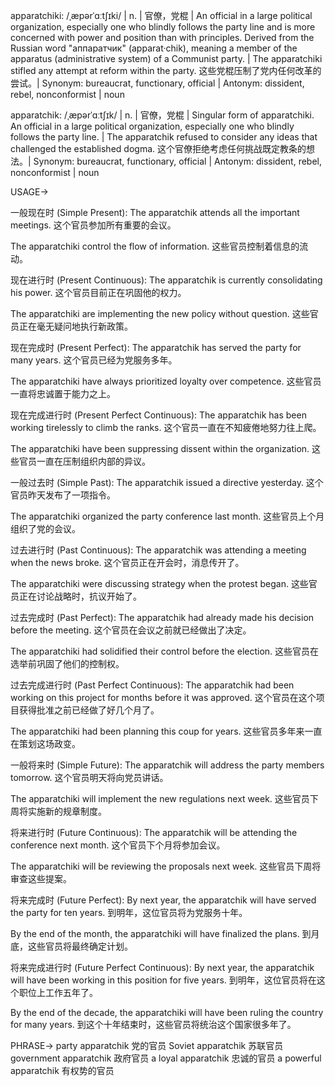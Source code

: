 apparatchiki: /ˌæpərˈɑːtʃɪki/ | n. | 官僚，党棍 | An official in a large political organization, especially one who blindly follows the party line and is more concerned with power and position than with principles.  Derived from the Russian word "аппаратчик" (apparat·chik), meaning a member of the apparatus (administrative system) of a Communist party. |  The apparatchiki stifled any attempt at reform within the party.  这些党棍压制了党内任何改革的尝试。| Synonym: bureaucrat, functionary, official | Antonym:  dissident, rebel, nonconformist | noun

apparatchik: /ˌæpərˈɑːtʃɪk/ | n. | 官僚，党棍 |  Singular form of apparatchiki. An official in a large political organization, especially one who blindly follows the party line. | The apparatchik refused to consider any ideas that challenged the established dogma.  这个官僚拒绝考虑任何挑战既定教条的想法。| Synonym: bureaucrat, functionary, official | Antonym:  dissident, rebel, nonconformist | noun


USAGE->

一般现在时 (Simple Present):
The apparatchik attends all the important meetings.  这个官员参加所有重要的会议。

The apparatchiki control the flow of information. 这些官员控制着信息的流动。


现在进行时 (Present Continuous):
The apparatchik is currently consolidating his power.  这个官员目前正在巩固他的权力。

The apparatchiki are implementing the new policy without question. 这些官员正在毫无疑问地执行新政策。


现在完成时 (Present Perfect):
The apparatchik has served the party for many years. 这个官员已经为党服务多年。

The apparatchiki have always prioritized loyalty over competence. 这些官员一直将忠诚置于能力之上。


现在完成进行时 (Present Perfect Continuous):
The apparatchik has been working tirelessly to climb the ranks. 这个官员一直在不知疲倦地努力往上爬。

The apparatchiki have been suppressing dissent within the organization. 这些官员一直在压制组织内部的异议。


一般过去时 (Simple Past):
The apparatchik issued a directive yesterday. 这个官员昨天发布了一项指令。

The apparatchiki organized the party conference last month. 这些官员上个月组织了党的会议。


过去进行时 (Past Continuous):
The apparatchik was attending a meeting when the news broke.  这个官员正在开会时，消息传开了。

The apparatchiki were discussing strategy when the protest began. 这些官员正在讨论战略时，抗议开始了。


过去完成时 (Past Perfect):
The apparatchik had already made his decision before the meeting.  这个官员在会议之前就已经做出了决定。

The apparatchiki had solidified their control before the election. 这些官员在选举前巩固了他们的控制权。


过去完成进行时 (Past Perfect Continuous):
The apparatchik had been working on this project for months before it was approved. 这个官员在这个项目获得批准之前已经做了好几个月了。

The apparatchiki had been planning this coup for years. 这些官员多年来一直在策划这场政变。


一般将来时 (Simple Future):
The apparatchik will address the party members tomorrow.  这个官员明天将向党员讲话。

The apparatchiki will implement the new regulations next week. 这些官员下周将实施新的规章制度。


将来进行时 (Future Continuous):
The apparatchik will be attending the conference next month.  这个官员下个月将参加会议。

The apparatchiki will be reviewing the proposals next week. 这些官员下周将审查这些提案。


将来完成时 (Future Perfect):
By next year, the apparatchik will have served the party for ten years.  到明年，这位官员将为党服务十年。

By the end of the month, the apparatchiki will have finalized the plans. 到月底，这些官员将最终确定计划。


将来完成进行时 (Future Perfect Continuous):
By next year, the apparatchik will have been working in this position for five years.  到明年，这位官员将在这个职位上工作五年了。

By the end of the decade, the apparatchiki will have been ruling the country for many years. 到这个十年结束时，这些官员将统治这个国家很多年了。




PHRASE->
party apparatchik 党的官员
Soviet apparatchik 苏联官员
government apparatchik 政府官员
a loyal apparatchik 忠诚的官员
a powerful apparatchik  有权势的官员
